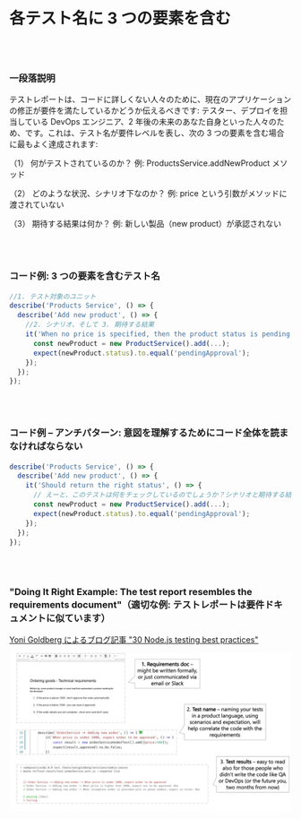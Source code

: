 # 各テスト名に 3 つの要素を含む

<br/><br/>

### 一段落説明

テストレポートは、コードに詳しくない人々のために、現在のアプリケーションの修正が要件を満たしているかどうか伝えるべきです: テスター、デプロイを担当している DevOps エンジニア、2 年後の未来のあなた自身といった人々のため、です。これは、テスト名が要件レベルを表し、次の 3 つの要素を含む場合に最もよく達成されます:

（1） 何がテストされているのか？ 例: ProductsService.addNewProduct メソッド

（2） どのような状況、シナリオ下なのか？ 例: price という引数がメソッドに渡されていない

（3） 期待する結果は何か？ 例: 新しい製品（new product）が承認されない

<br/><br/>

### コード例: 3 つの要素を含むテスト名
```javascript
//1. テスト対象のユニット
describe('Products Service', () => {
  describe('Add new product', () => {
    //2. シナリオ、そして 3. 期待する結果
    it('When no price is specified, then the product status is pending approval', () => {
      const newProduct = new ProductService().add(...);
      expect(newProduct.status).to.equal('pendingApproval');
    });
  });
});
```

<br/><br/>

### コード例 – アンチパターン: 意図を理解するためにコード全体を読まなければならない
```javascript
describe('Products Service', () => {
  describe('Add new product', () => {
    it('Should return the right status', () => {
      // えーと、このテストは何をチェックしているのでしょうか？シナリオと期待する結果は何でしょうか？
      const newProduct = new ProductService().add(...);
      expect(newProduct.status).to.equal('pendingApproval');
    });
  });
});
```

<br/><br/>

### "Doing It Right Example: The test report resembles the requirements document"（適切な例: テストレポートは要件ドキュメントに似ています）

 [Yoni Goldberg によるブログ記事 "30 Node.js testing best practices"](https://medium.com/@me_37286/yoni-goldberg-javascript-nodejs-testing-best-practices-2b98924c9347)

 ![テストレポートの例](https://github.com/goldbergyoni/nodebestpractices/blob/master/assets/images/test-report-like-requirements.jpeg "テストレポートの例")

<br/><br/>